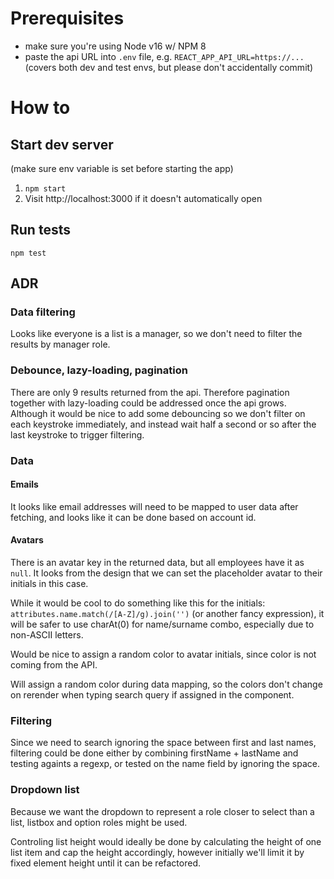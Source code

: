 # Prerequisites

- make sure you're using Node v16 w/ NPM 8
- paste the api URL into `.env` file, e.g. `REACT_APP_API_URL=https://...`(covers both dev and test envs, but please don't accidentally commit)

# How to

## Start dev server

(make sure env variable is set before starting the app)

1. `npm start`
2. Visit http://localhost:3000 if it doesn't automatically open

## Run tests

`npm test`

## ADR

### Data filtering

Looks like everyone is a list is a manager, so we don't need to filter the results by manager role.

### Debounce, lazy-loading, pagination

There are only 9 results returned from the api. Therefore pagination together with lazy-loading could be addressed once the api grows. Although it would be nice to add some debouncing so we don't filter on each keystroke immediately, and instead wait half a second or so after the last keystroke to trigger filtering.

### Data

#### Emails

It looks like email addresses will need to be mapped to user data after fetching, and looks like it can be done based on account id.

#### Avatars

There is an avatar key in the returned data, but all employees have it as `null`. It looks from the design that we can set the placeholder avatar to their initials in this case.

While it would be cool to do something like this for the initials: `attributes.name.match(/[A-Z]/g).join('')` (or another fancy expression), it will be safer to use charAt(0) for name/surname combo, especially due to non-ASCII letters.

Would be nice to assign a random color to avatar initials, since color is not coming from the API.

Will assign a random color during data mapping, so the colors don't change on rerender when typing search query if assigned in the component.

### Filtering

Since we need to search ignoring the space between first and last names, filtering could be done either by combining firstName + lastName and testing againts a regexp, or tested on the name field by ignoring the space.

### Dropdown list

Because we want the dropdown to represent a role closer to select than a list, listbox and option roles might be used.

Controling list height would ideally be done by calculating the height of one list item and cap the height accordingly, however initially we'll limit it by fixed element height until it can be refactored.
